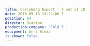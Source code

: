 ```yaml
---
title: Carlsberg Export - 7 out of 10
date: 2015-05-13 13:22:00 Z
position: 54
director: Station
production-company: 'Fold 7 '
equipment: Arri Alexa
is-shown: false
---
```


